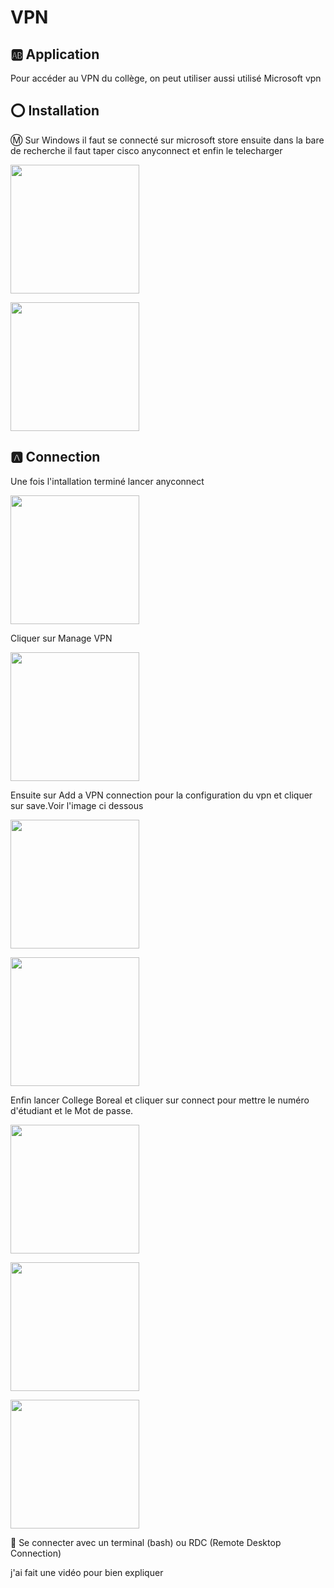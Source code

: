 # VPN

## :ab: Application

Pour accéder au VPN du collège, on peut utiliser aussi utilisé Microsoft vpn
## :o: Installation

:m: Sur Windows il faut se connecté sur microsoft store ensuite dans la bare de recherche il faut taper cisco anyconnect et enfin le telecharger

<img src="vp.JPG" width="206" heigth="357"></img>

<img src="cvp.JPG" width="206" heigth="357"></img>

## :a: Connection

Une fois l'intallation terminé lancer anyconnect

<img src="vpp.JPG" width="206" heigth="357"></img>

Cliquer sur Manage VPN

<img src="vpa.JPG" width="206" heigth="357"></img>

Ensuite sur Add a VPN connection pour la configuration du vpn et cliquer sur save.Voir l'image ci dessous

<img src="vpb.JPG" width="206" heigth="357"></img>

<img src="vpn.JPG" width="206" heigth="357"></img>

Enfin lancer College Boreal et cliquer sur connect pour mettre le numéro d'étudiant et le Mot de passe.

<img src="vpc.JPG" width="206" heigth="357"></img>

<img src="vpe.JPG" width="206" heigth="357"></img>

<img src="vpd.JPG" width="206" heigth="357"></img>

:pushpin: Se connecter avec un terminal (bash) ou RDC (Remote Desktop Connection)

j'ai fait une vidéo pour bien expliquer









